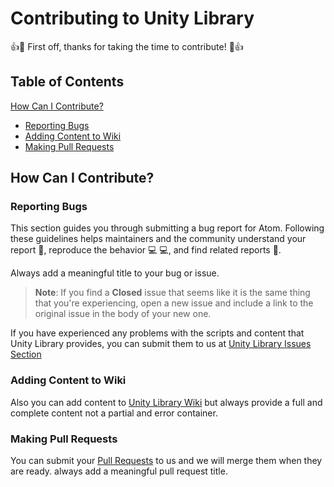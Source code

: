 # Contributing to Unity Library

:+1::tada: First off, thanks for taking the time to contribute! :tada::+1:

## Table of Contents

[How Can I Contribute?](#how-can-i-contribute)
  - [Reporting Bugs](#reporting-bugs)
  - [Adding Content to Wiki](#adding-content-to-wiki)
  - [Making Pull Requests](#making-pull-requests)

## How Can I Contribute?

### Reporting Bugs

This section guides you through submitting a bug report for Atom. Following these guidelines helps maintainers and the community understand your report :pencil:, reproduce the behavior :computer: :computer:, and find related reports :mag_right:.

Always add a meaningful title to your bug or issue.

> **Note**: If you find a **Closed** issue that seems like it is the same thing that you're experiencing, open a new issue and include a link to the original issue in the body of your new one.

If you have experienced any problems with the scripts and content that Unity Library provides, you can submit them to us at [Unity Library Issues Section](https://github.com/UnityCommunity/UnityLibrary/issues)

### Adding Content to Wiki

Also you can add content to [Unity Library Wiki](https://github.com/UnityCommunity/UnityLibrary/wiki) but always provide a full and complete content not a partial and error container.

### Making Pull Requests

You can submit your [Pull Requests](https://github.com/UnityCommunity/UnityLibrary/pulls) to us and we will merge them when they are ready. always add a meaningful pull request title.
